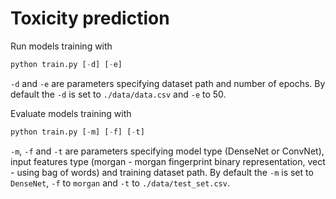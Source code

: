 # Toxicity prediction

Run models training with  
```python
python train.py [-d] [-e]
```
`-d` and `-e` are parameters specifying dataset path and number of epochs. 
By default the `-d` is set to `./data/data.csv` and `-e` to 50.

Evaluate models training with  
```python
python train.py [-m] [-f] [-t]
```
`-m`, `-f` and `-t` are parameters specifying model type (DenseNet or ConvNet), 
input features type (morgan - morgan fingerprint binary representation, vect - 
using bag of words) and training dataset path. 
By default the `-m` is set to `DenseNet`, `-f` to `morgan` and `-t` to 
`./data/test_set.csv`.